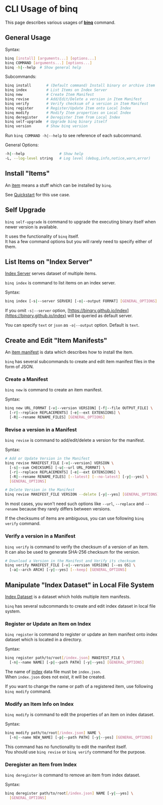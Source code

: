 # CLI Usage of **binq**

This page describes various usages of [**binq**](https://github.com/binqry/binq/) command.

## General Usage

Syntax:

```sh
binq [install] [arguments...] [options...]
binq COMMAND [arguments...] [options...]
binq -h|--help  # Show general help
```

Subcommands:

```sh
binq install       # (Default command) Install binary or archive item
binq index         # List Items on Index Server
binq new           # Create Item Manifest
binq revise        # Add/Edit/Delete a version in Item Manifest
binq verify        # Verify checksum of a version in Item Manifest
binq register      # Register/Update Item onto Local Index
binq modify        # Modify Item properties on Local Index
binq deregister    # Deregister Item from Local Index
binq self-upgrade  # Upgrade binq binary itself
binq version       # Show binq version
```

Run `binq COMMAND -h|--help` to see reference of each subcommand.

General Options:

```sh
-h|--help                # Show help
-L, --log-level string   # Log level (debug,info,notice,warn,error)
```

## Install "Items"

An [item](../terminology/#item) means a stuff which can be installed by `binq`.

See [Quickstart](../quickstart/) for this use case.

## Self Upgrade

`binq self-upgrade` is command to upgrade the executing binary itself when newer version is
available.

It uses the functionality of `binq` itself.  
It has a few command options but you will rarely need to specify either of them.

## List Items on "Index Server"

[Index Server](../terminology/#index-server) serves dataset of multiple items.

`binq index` is command to list items on an index server.

Syntax:

```sh
binq index [-s|--server SERVER] [-o|--output FORMAT] [GENERAL_OPTIONS]
```

If you omit `-s|--server` option, [https://binqry.github.io/index](https://binqry.github.io/index)
will be queried as default server.

You can specify `text` or `json` as `-o|--output` option. Default is `text`.

## Create and Edit "Item Manifests"

An [item manifest](../terminology/#item-manifest) is data which describes how to install the item.

`binq` has several subcommands to create and edit item manifest files in the form of JSON.

### Create a Manifest

`binq new` is command to create an item manifest.

Syntax:

```sh
binq new URL_FORMAT [-v|--version VERSION] [-f|--file OUTPUT_FILE] \
  [-r|--replace REPLACEMENTS] [-e|--ext EXTENSIONS] \
  [-R|--rename RENAME_FILES] [GENERAL_OPTIONS]
```

### Revise a version in a Manifest

`binq revise` is command to add/edit/delete a version for the manifest.

Syntax:

```sh
# Add or Update Version in the Manifest
binq revise MANIFEST_FILE [-v|--version] VERSION \
  [-s|--sum CHECKSUMS] [-u|--url URL_FORMAT] \
  [-r|--replace REPLACEMENTS] [-e|--ext EXTENSIONS] \
  [-R|--rename RENAME_FILES] [--latest] [--no-latest] [-y|--yes] \
  [GENERAL_OPTIONS]

# Delete Version in the Manifest
binq revise MANIFEST_FILE VERSION --delete [-y|--yes] [GENERAL_OPTIONS]
```

In most cases, you won't need such options like `--url`, `--replace` and `--rename` because they
rarely differs between versions.

If the checksums of items are ambiguous, you can use following `binq verify` command.

### Verify a version in a Manifest

`binq verify` is command to verify the checksum of a version of an item.  
It can also be used to generate SHA-256 checksum for the version.

```sh
# Download a Version in the Manifest and Verify its checksum
binq verify MANIFEST_FILE [-v|--version VERSION] [--os OS] \
  [-a|--arch ARCH] [-y|--yes] [--keep] [GENERAL_OPTIONS]
```

## Manipulate "Index Dataset" in Local File System

[Index Dataset](../terminology/#index-dataset) is a dataset which holds multiple item manifests.

`binq` has several subcommands to create and edit index dataset in local file system.

### Register or Update an Item on Index

`binq register` is command to register or update an item manifest onto index dataset which is
located in a directory.

Syntax:

```sh
binq register path/to/root[/index.json] MANIFEST_FILE \
  [-n|--name NAME] [-p|--path PATH] [-y|--yes] [GENERAL_OPTIONS]
```

The name of [index](../terminology/#index) data file must be `index.json`.  
When `index.json` does not exist, it will be created.

If you want to change the name or path of a registered item, use following `binq modify` command.

### Modify an Item Info on Index

`binq modify` is command to edit the properties of an item on index dataset.

Syntax:

```sh
binq modify path/to/root[/index.json] NAME \
  [-n|--name NEW_NAME] [-p|--path PATH] [-y|--yes] [GENERAL_OPTIONS]
```

This command has no functionality to edit the manifest itself.  
You should use `binq revise` or `binq verify` command for the purpose.

### Deregister an Item from Index

`binq deregister` is command to remove an item from index dataset.

Syntax:

```sh
binq deregister path/to/root[/index.json] NAME [-y|--yes] \
  [GENERAL_OPTIONS]
```
